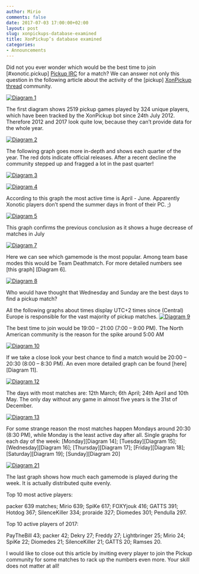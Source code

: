```yaml
---
author: Mirio
comments: false
date: 2017-07-03 17:00:00+02:00
layout: post
slug: xonpickups-database-examined
title: XonPickup’s database examined
categories:
- Announcements
---
```

Did not you ever wonder which would be the best time to join [#xonotic.pickup] [Pickup IRC] for a match?
We can answer not only this question in the following article about the activity of the [pickup] [XonPickup thread] community.




<a href="/m/uploads/2017/07/dia1.jpg"><img src="/m/uploads/2017/07/dia1.jpg" title="Diagram 1"></a>

The first diagram shows 2519 pickup games played by 324 unique players, which have been tracked by the XonPickup bot since 24th July 2012.
Therefore 2012 and 2017 look quite low, because they can’t provide data for the whole year.

<a href="/m/uploads/2017/07/dia2.jpg"><img src="/m/uploads/2017/07/dia2.jpg" title="Diagram 2"></a>

The following graph goes more in-depth and shows each quarter of the year.
The red dots indicate official releases. After a recent decline the community stepped up and fragged a lot in the past quarter!

<a href="/m/uploads/2017/07/dia3.jpg"><img src="/m/uploads/2017/07/dia3.jpg" title="Diagram 3"></a>

<a href="/m/uploads/2017/07/dia4.jpg"><img src="/m/uploads/2017/07/dia4.jpg" title="Diagram 4"></a>

According to this graph the most active time is April - June. Apparently Xonotic players don’t spend the summer days in front of their PC. ;)

<a href="/m/uploads/2017/07/dia5.jpg"><img src="/m/uploads/2017/07/dia5.jpg" title="Diagram 5"></a>

This graph confirms the previous conclusion as it shows a huge decrease of matches in July

<a href="/m/uploads/2017/07/dia7.jpg"><img src="/m/uploads/2017/07/dia7.jpg" title="Diagram 7"></a>

Here we can see which gamemode is the most popular. Among team base modes this would be Team Deathmatch. For more detailed numbers see [this graph] [Diagram 6].

<a href="/m/uploads/2017/07/dia8.jpg"><img src="/m/uploads/2017/07/dia8.jpg" title="Diagram 8"></a>

Who would have thought that Wednesday and Sunday are the best days to find a pickup match?

All the following graphs about times display UTC+2 times since (Central) Europe is responsible for the vast majority of pickup matches.
<a href="/m/uploads/2017/07/dia9.jpg"><img src="/m/uploads/2017/07/dia9.jpg" title="Diagram 9"></a>

The best time to join would be 19:00 – 21:00 (7:00 – 9:00 PM).
The North American community is the reason for the spike around 5:00 AM

<a href="/m/uploads/2017/07/dia10.jpg"><img src="/m/uploads/2017/07/dia10.jpg" title="Diagram 10"></a>

If we take a close look your best chance to find a match would be 20:00 – 20:30 (8:00 – 8:30 PM). An even more detailed graph can be found [here][Diagram 11].

<a href="/m/uploads/2017/07/dia12.jpg"><img src="/m/uploads/2017/07/dia12.jpg" title="Diagram 12"></a>

The days with most matches are: 12th March; 6th April; 24th April and 10th May.
The only day without any game in almost five years is the 31st of December.

<a href="/m/uploads/2017/07/dia13.jpg"><img src="/m/uploads/2017/07/dia13.jpg" title="Diagram 13"></a>

For some strange reason the most matches happen Mondays around 20:30 (8:30 PM), while Monday is the least active day after all.
Single graphs for each day of the week: [Monday][Diagram 14]; [Tuesday][Diagram 15]; [Wednesday][Diagram 16]; [Thursday][Diagram 17]; [Friday][Diagram 18]; [Saturday][Diagram 19]; [Sunday][Diagram 20]

<a href="/m/uploads/2017/07/dia21.jpg"><img src="/m/uploads/2017/07/dia21.jpg" title="Diagram 21"></a>

The last graph shows how much each gamemode is played during the week. It is actually distributed quite evenly.

Top 10 most active players:

packer 639 matches; Mirio 639; SpiKe 617; FOXYjouk 416; GATTS 391; Hotdog 367; SilenceKiller 334; proraide 327; Diomedes 301; Pendulla 297.

Top 10 active players of 2017:

PayTheBill 43; packer 42; Dekry 27; Freddy 27; Lightbringer 25; Mirio 24; SpiKe 22; Diomedes 21; SilenceKiller 21; GATTS 20; Ramses 20.



I would like to close out this article by inviting every player to join the Pickup community for some matches to rack up the numbers even more. Your skill does not matter at all!


[XonPickup thread]: https://forums.xonotic.org/showthread.php?tid=1877
[Pickup IRC]: https://webchat.quakenet.org/?channels=xonotic.pickup
[Diamgram 6]: http://xonotic.org/m/uploads/2017/07/dia6.jpg
[Diamgram 11]: http://xonotic.org/m/uploads/2017/07/dia11.jpg
[Diamgram 14]: http://xonotic.org/m/uploads/2017/07/dia14.jpg
[Diamgram 15]: http://xonotic.org/m/uploads/2017/07/dia15.jpg
[Diamgram 16]: http://xonotic.org/m/uploads/2017/07/dia16.jpg
[Diamgram 17]: http://xonotic.org/m/uploads/2017/07/dia17.jpg
[Diamgram 18]: http://xonotic.org/m/uploads/2017/07/dia18.jpg
[Diamgram 19]: http://xonotic.org/m/uploads/2017/07/dia19.jpg
[Diamgram 20]: http://xonotic.org/m/uploads/2017/07/dia20.jpg
